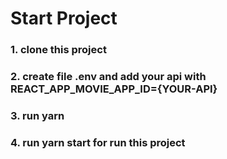 # Start Project 

### 1. clone this project 
### 2. create file .env and add your api with REACT_APP_MOVIE_APP_ID={YOUR-API}
### 3. run yarn 
### 4. run yarn start for run this project


